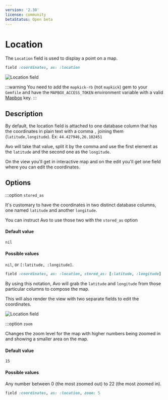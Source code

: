 ```yaml
---
version: '2.30'
license: community
betaStatus: Open beta
---
```


# Location

The `Location` field is used to display a point on a map.

```ruby
field :coordinates, as: :location
```

<img :src="('/assets/img/fields/location-field.png')" alt="Location field" class="border mb-4" />

:::warning
You need to add the `mapkick-rb` (not `mapkick`) gem to your `Gemfile` and have the `MAPBOX_ACCESS_TOKEN` environment variable with a valid [Mapbox](https://account.mapbox.com/auth/signup/) key.
:::

## Description

By default, the location field is attached to one database column that has the coordinates in plain text with a comma `,` joining them (`latitude,longitude`).
Ex: `44.427946,26.102451`

Avo will take that value, split it by the comma and use the first element as the `latitude` and the second one as the `longitude`.

On the <Show /> view you'll get in interactive map and on the edit you'll get one field where you can edit the coordinates.

## Options

:::option `stored_as`

It's customary to have the coordinates in two distinct database columns, one named `latitude` and another `longitude`.

You can instruct Avo to use those two with the `stored_as` option

#### Default value

`nil`

#### Possible values

`nil`, or `[:latitude, :longitude]`.

```ruby
field :coordinates, as: :location, stored_as: [:latitude, :longitude]
```

By using this notation, Avo will grab the `latitude` and `longitude` from those particular columns to compose the map.

This will also render the <Edit /> view with two separate fields to edit the coordinates.

<img :src="('/assets/img/fields/location-edit.png')" alt="Location field" class="border mb-4" />

:::option `zoom`

Changes the zoom level for the map with higher numbers being zoomed in and showing a smaller area on the map.

#### Default value

`15`

#### Possible values

Any number between 0 (the most zoomed out) to 22 (the most zoomed in).

```ruby
field :coordinates, as: :location, zoom: 5
```

